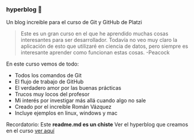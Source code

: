 ### hyperblog 💚
Un blog increible para el curso de Git y GitHub de Platzi
> Este es un gran curso en el que he aprendido muchas cosas interesantes para ser desarrollador. Todavía no veo muy claro la aplicación de esto que utilizaré en ciencia de datos, pero siempre es interesante aprender como funcionan estas cosas.
>-Peacock

En este curso vemos de todo:
* Todos los comandos de Git
* El flujo de trabajo de GitHub
* El verdadero amor por las buenas prácticas
* Trucos muy locos del profesor
* Mi interés por investigar más allá cuando algo no sale
* Creado por el increíble Román Vázquez
* Incluye ejemplos en linux, windows y mac

Recordatorio: Este **readme.md es un chiste** Ver el hyperblog que creamos en el curso [ver aquí](https://github.com/Roman-VzB/hyperblog)